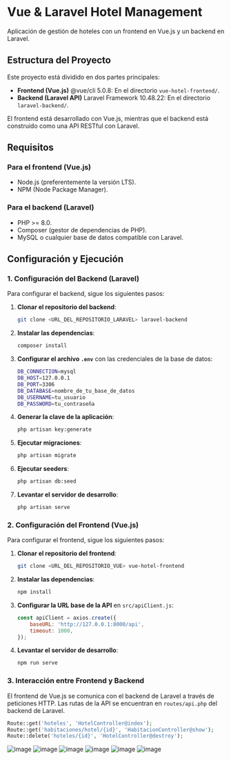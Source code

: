 # Vue & Laravel Hotel Management

Aplicación de gestión de hoteles con un frontend en Vue.js y un backend en Laravel.

## Estructura del Proyecto

Este proyecto está dividido en dos partes principales:

- **Frontend (Vue.js)** @vue/cli 5.0.8: En el directorio `vue-hotel-frontend/`.
- **Backend (Laravel API)** Laravel Framework 10.48.22: En el directorio `laravel-backend/`.

El frontend está desarrollado con Vue.js, mientras que el backend está construido como una API RESTful con Laravel.

## Requisitos

### Para el frontend (Vue.js)

- Node.js (preferentemente la versión LTS).
- NPM (Node Package Manager).

### Para el backend (Laravel)

- PHP >= 8.0.
- Composer (gestor de dependencias de PHP).
- MySQL o cualquier base de datos compatible con Laravel.

## Configuración y Ejecución

### 1. Configuración del Backend (Laravel)

Para configurar el backend, sigue los siguientes pasos:

1. **Clonar el repositorio del backend**:
    ```bash
    git clone <URL_DEL_REPOSITORIO_LARAVEL> laravel-backend
    ```

2. **Instalar las dependencias**:
    ```bash
    composer install
    ```

3. **Configurar el archivo `.env`** con las credenciales de la base de datos:
    ```bash
    DB_CONNECTION=mysql
    DB_HOST=127.0.0.1
    DB_PORT=3306
    DB_DATABASE=nombre_de_tu_base_de_datos
    DB_USERNAME=tu_usuario
    DB_PASSWORD=tu_contraseña
    ```

4. **Generar la clave de la aplicación**:
    ```bash
    php artisan key:generate
    ```

5. **Ejecutar migraciones**:
    ```bash
    php artisan migrate
    ```
5. **Ejecutar seeders**:
    ```bash
    php artisan db:seed
    ```

6. **Levantar el servidor de desarrollo**:
    ```bash
    php artisan serve
    ```

### 2. Configuración del Frontend (Vue.js)

Para configurar el frontend, sigue los siguientes pasos:

1. **Clonar el repositorio del frontend**:
    ```bash
    git clone <URL_DEL_REPOSITORIO_VUE> vue-hotel-frontend
    ```

2. **Instalar las dependencias**:
    ```bash
    npm install
    ```

3. **Configurar la URL base de la API** en `src/apiClient.js`:
    ```javascript
    const apiClient = axios.create({
        baseURL: 'http://127.0.0.1:8000/api',
        timeout: 1000,
    });
    ```

4. **Levantar el servidor de desarrollo**:
    ```bash
    npm run serve
    ```

### 3. Interacción entre Frontend y Backend

El frontend de Vue.js se comunica con el backend de Laravel a través de peticiones HTTP. Las rutas de la API se encuentran en `routes/api.php` del backend de Laravel.
```php
Route::get('hoteles', 'HotelController@index');
Route::get('habitaciones/hotel/{id}', 'HabitacionController@show');
Route::delete('hoteles/{id}', 'HotelController@destroy');
```

![image](https://github.com/user-attachments/assets/8f664ffa-c2e4-4ab0-a077-e55778a614bb)
![image](https://github.com/user-attachments/assets/30dbc3bc-1f48-4caa-92be-bb086076c38f)
![image](https://github.com/user-attachments/assets/464fbf3b-e841-410a-be85-bcb5278f29ae)
![image](https://github.com/user-attachments/assets/ccf85dd2-5ecd-47d9-91e8-cdfd672ff870)
![image](https://github.com/user-attachments/assets/4932cc57-9d33-432e-9cc8-dffde29ae428)
![image](https://github.com/user-attachments/assets/22b635e3-771a-4ccc-a61f-056612736b5a)









